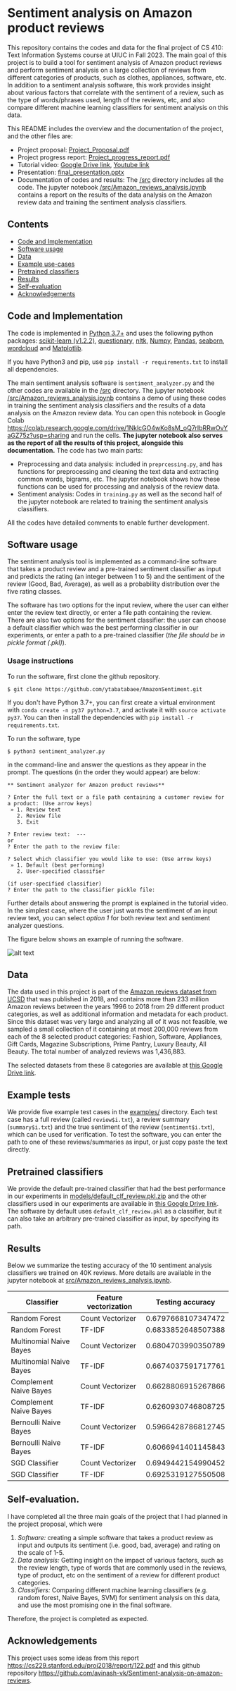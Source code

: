 # Sentiment analysis on Amazon product reviews
This repository contains the codes and data for the final project of CS 410: Text Information Systems course at UIUC in Fall 2023. The main goal of this project is to build a tool for sentiment analysis of Amazon product reviews and perform sentiment analysis on a large collection of reviews from different categories of products, such as clothes, appliances, software, etc. In addition to a sentiment analysis software, this work provides insight about various factors that correlate with the sentiment of a review, such as the type of words/phrases used, length of the reviews, etc, and also compare different machine learning classifiers for sentiment analysis on this data.

This README includes the overview and the documentation of the project, and the other files are:
- Project proposal: [Project_Proposal.pdf](https://github.com/ytabatabaee/AmazonSentiment/blob/main/Project_Proposal.pdf)
- Project progress report: [Project_progress_report.pdf](https://github.com/ytabatabaee/AmazonSentiment/blob/main/Project_progress_report.pdf)
- Tutorial video: [Google Drive link](https://drive.google.com/file/d/1ChAIQuxHHGHBLNhqksAbWvVOhIxG5UhW/view?usp=sharing), [Youtube link](https://youtu.be/3mGLCA0Hzcc)
- Presentation: [final_presentation.pptx](https://github.com/ytabatabaee/AmazonSentiment/blob/main/final_presentation.pptx)
- Documentation of codes and results: The [/src](https://github.com/ytabatabaee/AmazonSentiment/tree/main/src) directory includes all the code. The jupyter notebook [/src/Amazon_reviews_analysis.ipynb](https://github.com/ytabatabaee/AmazonSentiment/blob/main/src/Amazon_reviews_analysis.ipynb) contains a report on the results of the data analysis on the Amazon review data and training the sentiment analysis classifiers.


## Contents
- [Code and Implementation](#codes)
- [Software usage](#software)
- [Data](#data)
- [Example use-cases](#examples)
- [Pretrained classifiers](#pretrained-classifiers)
- [Results](#results)
- [Self-evaluation](#self-evaluation)
- [Acknowledgements](#acknowledgements)

## Code and Implementation
The code is implemented in [Python 3.7+](https://www.python.org) and uses the following python packages: [scikit-learn (v1.2.2)](https://scikit-learn.org/stable/index.html), [questionary](https://pypi.org/project/questionary/), [nltk](https://www.nltk.org/), [Numpy](https://numpy.org), [Pandas](https://pandas.pydata.org/), [seaborn](https://seaborn.pydata.org/), [wordcloud](https://pypi.org/project/wordcloud/) and [Matplotlib](https://matplotlib.org/).

If you have Python3 and pip, use `pip install -r requirements.txt` to install all dependencies.

The main sentiment analysis software is `sentiment_analyzer.py` and the other codes are available in the [/src](https://github.com/ytabatabaee/AmazonSentiment/tree/main/src) directory. The jupyter notebook [/src/Amazon_reviews_analysis.ipynb](https://github.com/ytabatabaee/AmazonSentiment/blob/main/src/Amazon_reviews_analysis.ipynb) contains a demo of using these codes in training the sentiment analysis classifiers and the results of a data analysis on the Amazon review data. You can open this notebook in Google Colab https://colab.research.google.com/drive/1NklcGO4wKo8sM_oQ7rIbRRwOvYaGZ75z?usp=sharing and run the cells. **The jupyter notebook also serves as the report of all the results of this project, alongside this documentation.**  The code has two main parts:

- Preprocessing and data analysis: included in `preprcessing.py`, and has functions for preprocessing and cleaning the text data and extracting common words, bigrams, etc. The jupyter notebook shows how these functions can be used for processing and analysis of the review data.
- Sentiment analysis: Codes in `training.py` as well as the second half of the jupyter notebook are related to training the sentiment analysis classifiers.

All the codes have detailed comments to enable further development.

## Software usage
The sentiment analysis tool is implemented as a command-line software that takes a product review and a pre-trained sentiment classifier as input and predicts the rating (an integer between 1 to 5) and the sentiment of the review (Good, Bad, Average), as well as a probability distribution over the five rating classes.

The software has two options for the input review, where the user can either enter the review text directly, or enter a file path containing the review. There are also two options for the sentiment classifier: the user can choose a default classifier which was the best performing classifier in our experiments, or enter a path to a pre-trained classifier (*the file should be in pickle format (.pkl)*).

### Usage instructions
To run the software, first clone the github repository.

`$ git clone https://github.com/ytabatabaee/AmazonSentiment.git`

If you don't have Python 3.7+, you can first create a virtual environment with `conda create -n py37 python=3.7`, and activate it with `source activate py37`. You can then install the dependencies with `pip install -r requirements.txt`.

To run the software, type

`$ python3 sentiment_analyzer.py`

 in the command-line and answer the questions as they appear in the prompt. The questions (in the order they would appear) are below:

```
** Sentiment analyzer for Amazon product reviews**  

? Enter the full text or a file path containing a customer review for a product: (Use arrow keys)
 » 1. Review text
   2. Review file
   3. Exit

? Enter review text:  ---
or
? Enter the path to the review file:

? Select which classifier you would like to use: (Use arrow keys)
 » 1. Default (best performing)
   2. User-specified classifier

(if user-specified classifier)
? Enter the path to the classifier pickle file:

```
 Further details about answering the prompt is explained in the tutorial video. In the simplest case, where the user just wants the sentiment of an input review text, you can select *option 1* for both review text and sentiment analyzer questions.

The figure below shows an example of running the software.

![alt text](example-test.png)

## Data

The data used in this project is part of the [Amazon reviews dataset from UCSD](https://nijianmo.github.io/amazon/index.html) that was published in 2018, and contains more than 233 million Amazon reviews between the years 1996 to 2018 from 29 different product categories, as well as additional information and metadata for each product. Since this dataset was very large and analyzing all of it was not feasible, we sampled a small collection of it containing at most 200,000 reviews from each of the 8 selected product categories: Fashion, Software, Appliances, Gift Cards, Magazine Subscriptions, Prime Pantry, Luxury Beauty, All Beauty. The total number of analyzed reviews was 1,436,883.

The selected datasets from these 8 categories are available at [this Google Drive link](https://drive.google.com/drive/folders/1V6-7o-2mcjb5A1VQZEFVC3H-xtkz0PyG?usp=sharing).

## Example tests

We provide five example test cases in the [examples/](https://github.com/ytabatabaee/AmazonSentiment/tree/main/examples) directory. Each test case has a full review (called `review$i.txt`), a review summary (`summary$i.txt`) and the true sentiment of the review (`sentiment$i.txt`), which can be used for verification. To test the software, you can enter the path to one of these reviews/summaries as input, or just copy paste the text directly.

## Pretrained classifiers

We provide the default pre-trained classifier that had the best performance in our experiments in [models/default_clf_review.pkl.zip](https://github.com/ytabatabaee/AmazonSentiment/blob/main/models/default_clf_review.pkl.zip) and the other classifiers used in our experiments are available in [this Google Drive link](https://drive.google.com/drive/folders/1w-muQMsE5ft5N56-1vsrtl1P8hRq7ink?usp=sharing). The software by default uses `default_clf_review.pkl` as a classifier, but it can also take an arbitrary pre-trained classifier as input, by specifying its path.

## Results

Below we summarize the testing accuracy of the 10 sentiment analysis classifiers we trained on 40K reviews. More details are available in the jupyter notebook at [src/Amazon_reviews_analysis.ipynb](https://github.com/ytabatabaee/AmazonSentiment/blob/main/src/Amazon_reviews_analysis.ipynb).

| Classifier      | Feature vectorization    |Testing accuracy    |
| ----------- | ----------- | ----------- |
| Random Forest    |   Count Vectorizer      | 0.6797668107347472 |
| Random Forest    |   TF-IDF      | 0.6833852648507388 |
| Multinomial Naive Bayes    |   Count Vectorizer      |  0.6804703990350789 |
| Multinomial Naive Bayes    |   TF-IDF      |  0.6674037591717761 |
| Complement Naive Bayes    |    Count Vectorizer     | 0.6628806915267866 |
| Complement Naive Bayes    |     TF-IDF    | 0.6260930746808725 |
| Bernoulli Naive Bayes    |     Count Vectorizer    | 0.5966428786812745 |
| Bernoulli Naive Bayes    |     TF-IDF    | 0.6066941401145843 |
| SGD Classifier     |     Count Vectorizer    |     0.6949442154990452     |
| SGD Classifier     |     TF-IDF    |     0.6925319127550508     |

## Self-evaluation.

I have completed all the three main goals of the project that I had planned in the project proposal, which were
1) *Software:* creating a simple software that takes a product review as input and outputs its sentiment (i.e. good, bad, average) and rating on the scale of 1-5.
2) *Data analysis:* Getting insight on the impact of various factors, such as the review length, type of words that are commonly used in the reviews, type of product, etc on the sentiment of a review for different product categories.
3) *Classifiers:* Comparing different machine learning classifiers (e.g. random forest, Naive Bayes, SVM) for sentiment analysis on this data, and use the most promising one in the final software.

Therefore, the project is completed as expected.

## Acknowledgements
This project uses some ideas from this report https://cs229.stanford.edu/proj2018/report/122.pdf and this github repository https://github.com/avinash-vk/Sentiment-analysis-on-amazon-reviews.
